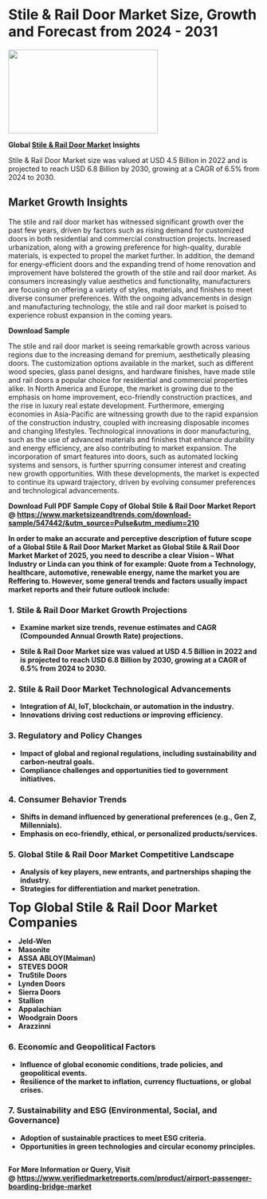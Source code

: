 <H1>Stile & Rail Door Market Size, Growth and Forecast from 2024 - 2031</H1><img class="aligncenter size-medium wp-image-584254" src="https://thirdeyenews.in/wp-content/uploads/2024/09/Global-Market-Research-300x168.jpeg" alt="" width="300" height="168" /><p><strong>Global&nbsp;<a href="https://www.marketsizeandtrends.com/download-sample/547442/&amp;utm_source=Pulse&amp;utm_medium=210">Stile & Rail Door Market</a> Insights</strong></p><p>Stile & Rail Door Market size was valued at USD 4.5 Billion in 2022 and is projected to reach USD 6.8 Billion by 2030, growing at a CAGR of 6.5% from 2024 to 2030.</p><p><h2>Market Growth Insights</h2> <p>The stile and rail door market has witnessed significant growth over the past few years, driven by factors such as rising demand for customized doors in both residential and commercial construction projects. Increased urbanization, along with a growing preference for high-quality, durable materials, is expected to propel the market further. In addition, the demand for energy-efficient doors and the expanding trend of home renovation and improvement have bolstered the growth of the stile and rail door market. As consumers increasingly value aesthetics and functionality, manufacturers are focusing on offering a variety of styles, materials, and finishes to meet diverse consumer preferences. With the ongoing advancements in design and manufacturing technology, the stile and rail door market is poised to experience robust expansion in the coming years.</p> <p><strong>Download Sample</strong></p> <p>The stile and rail door market is seeing remarkable growth across various regions due to the increasing demand for premium, aesthetically pleasing doors. The customization options available in the market, such as different wood species, glass panel designs, and hardware finishes, have made stile and rail doors a popular choice for residential and commercial properties alike. In North America and Europe, the market is growing due to the emphasis on home improvement, eco-friendly construction practices, and the rise in luxury real estate development. Furthermore, emerging economies in Asia-Pacific are witnessing growth due to the rapid expansion of the construction industry, coupled with increasing disposable incomes and changing lifestyles. Technological innovations in door manufacturing, such as the use of advanced materials and finishes that enhance durability and energy efficiency, are also contributing to market expansion. The incorporation of smart features into doors, such as automated locking systems and sensors, is further spurring consumer interest and creating new growth opportunities. With these developments, the market is expected to continue its upward trajectory, driven by evolving consumer preferences and technological advancements. <p><strong></p><p><span class=""><strong>Download Full PDF Sample Copy of Global Stile & Rail Door Market Report</strong> @ <a href="https://www.marketsizeandtrends.com/download-sample/547442/&amp;utm_source=Pulse&amp;utm_medium=210" target="_blank">https://www.marketsizeandtrends.com/download-sample/547442/&amp;utm_source=Pulse&amp;utm_medium=210</a></span></p><p>In order to make an accurate and perceptive description of future scope of a Global&nbsp;Stile & Rail Door Market Market as Global&nbsp;Stile & Rail Door Market Market of 2025, you need to describe a clear Vision &ndash; What Industry or Linda can you think of for example: Quote from a Technology, healthcare, automotive, renewable energy, name the market you are Reffering to. However, some general trends and factors usually impact market reports and their future outlook include:</p><h3>1.&nbsp;<strong>Stile & Rail Door Market Growth Projections</strong></h3><ul><li>Examine market size trends, revenue estimates and CAGR (Compounded Annual Growth Rate) projections.</li><li><p>Stile & Rail Door Market size was valued at USD 4.5 Billion in 2022 and is projected to reach USD 6.8 Billion by 2030, growing at a CAGR of 6.5% from 2024 to 2030.</p></li></ul><h3>2.&nbsp;<strong>Stile & Rail Door Market Technological Advancements</strong></h3><ul><li>Integration of AI, IoT, blockchain, or automation in the industry.</li><li>Innovations driving cost reductions or improving efficiency.</li></ul><h3>3.&nbsp;<strong>Regulatory and Policy Changes</strong></h3><ul><li>Impact of global and regional regulations, including sustainability and carbon-neutral goals.</li><li>Compliance challenges and opportunities tied to government initiatives.</li></ul><h3>4.&nbsp;<strong>Consumer Behavior Trends</strong></h3><ul><li>Shifts in demand influenced by generational preferences (e.g., Gen Z, Millennials).</li><li>Emphasis on eco-friendly, ethical, or personalized products/services.</li></ul><h3>5.&nbsp;<strong>Global Stile & Rail Door Market Competitive Landscape</strong></h3><ul><li>Analysis of key players, new entrants, and partnerships shaping the industry.</li><li>Strategies for differentiation and market penetration.</li></ul><p data-pm-slice="1 1 []"><span style="color: inherit; font-family: inherit; font-size: 25px;">Top Global Stile & Rail Door Market Companies</span></p><div class="" data-test-id=""><p><li>Jeld-Wen</li><li> Masonite</li><li> ASSA ABLOY(Maiman)</li><li> STEVES DOOR</li><li> TruStile Doors</li><li> Lynden Doors</li><li> Sierra Doors</li><li> Stallion</li><li> Appalachian</li><li> Woodgrain Doors</li><li> Arazzinni</li></p></div><h3>6.&nbsp;<strong>Economic and Geopolitical Factors</strong></h3><ul><li>Influence of global economic conditions, trade policies, and geopolitical events.</li><li>Resilience of the market to inflation, currency fluctuations, or global crises.</li></ul><h3>7.&nbsp;<strong>Sustainability and ESG (Environmental, Social, and Governance)</strong></h3><ul><li>Adoption of sustainable practices to meet ESG criteria.</li><li>Opportunities in green technologies and circular economy principles.</li></ul><h2><strong style="font-size: 14px;">For More Information or Query, Visit @&nbsp;</strong><a style="background-color: #ffffff; font-size: 14px;" href="https://www.marketsizeandtrends.com/report/stile-rail-door-market/" target="_blank">https://www.verifiedmarketreports.com/product/airport-passenger-boarding-bridge-market</a></h2>
